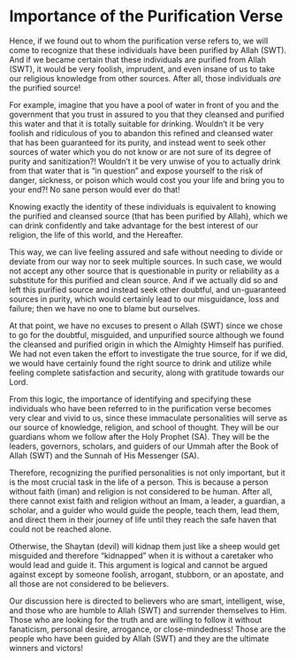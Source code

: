 Importance of the Purification Verse
====================================

Hence, if we found out to whom the purification verse refers to, we will
come to recognize that these individuals have been purified by Allah
(SWT). And if we became certain that these individuals are purified from
Allah (SWT), it would be very foolish, imprudent, and even insane of us
to take our religious knowledge from other sources. After all, those
individuals *are* the purified source!

For example, imagine that you have a pool of water in front of you and
the government that you trust in assured to you that they cleansed and
purified this water and that it is totally suitable for drinking.
Wouldn’t it be very foolish and ridiculous of you to abandon this
refined and cleansed water that has been guaranteed for its purity, and
instead went to seek other sources of water which you do not know or are
not sure of its degree of purity and sanitization?! Wouldn’t it be very
unwise of you to actually drink from that water that is “in question”
and expose yourself to the risk of danger, sickness, or poison which
would cost you your life and bring you to your end?! No sane person
would ever do that!

Knowing exactly the identity of these individuals is equivalent to
knowing the purified and cleansed source (that has been purified by
Allah), which we can drink confidently and take advantage for the best
interest of our religion, the life of this world, and the Hereafter.

This way, we can live feeling assured and safe without needing to divide
or deviate from our way nor to seek multiple sources. In such case, we
would not accept any other source that is questionable in purity or
reliability as a substitute for this purified and clean source. And if
we actually did so and left this purified source and instead seek other
doubtful, and un-guaranteed sources in purity, which would certainly
lead to our misguidance, loss and failure; then we have no one to blame
but ourselves.

At that point, we have no excuses to present o Allah (SWT) since we
chose to go for the doubtful, misguided, and unpurified source although
we found the cleansed and purified origin in which the Almighty Himself
has purified. We had not even taken the effort to investigate the true
source, for if we did, we would have certainly found the right source to
drink and utilize while feeling complete satisfaction and security,
along with gratitude towards our Lord.

From this logic, the importance of identifying and specifying these
individuals who have been referred to in the purification verse becomes
very clear and vivid to us, since these immaculate personalities will
serve as our source of knowledge, religion, and school of thought. They
will be our guardians whom we follow after the Holy Prophet (SA). They
will be the leaders, governors, scholars, and guiders of our Ummah after
the Book of Allah (SWT) and the Sunnah of His Messenger (SA).

Therefore, recognizing the purified personalities is not only important,
but it is the most crucial task in the life of a person. This is because
a person without faith (iman) and religion is not considered to be
human. After all, there cannot exist faith and religion without an Imam,
a leader, a guardian, a scholar, and a guider who would guide the
people, teach them, lead them, and direct them in their journey of life
until they reach the safe haven that could not be reached alone.

Otherwise, the Shaytan (devil) will kidnap them just like a sheep would
get misguided and therefore “kidnapped” when it is without a caretaker
who would lead and guide it. This argument is logical and cannot be
argued against except by someone foolish, arrogant, stubborn, or an
apostate, and all those are not considered to be believers.

Our discussion here is directed to believers who are smart, intelligent,
wise, and those who are humble to Allah (SWT) and surrender themselves
to Him. Those who are looking for the truth and are willing to follow it
without fanaticism, personal desire, arrogance, or close-mindedness!
Those are the people who have been guided by Allah (SWT) and they are
the ultimate winners and victors!


